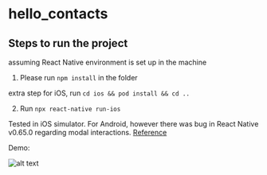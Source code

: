 # hello_contacts
 
## Steps to run the project
assuming React Native environment is set up in the machine
1. Please run `npm install` in the folder

extra step for iOS, run `cd ios && pod install && cd ..`

2. Run `npx react-native run-ios`

Tested in iOS simulator. For Android, however there was bug in React Native v0.65.0 regarding modal interactions. [Reference](https://github.com/react-native-modal/react-native-modal/pull/594)

Demo:

![alt text](https://github.com/deepjyotipaulhere/hello_contacts/blob/main/demo.gif "Logo Title Text 1")
